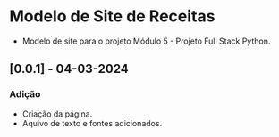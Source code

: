 # Modelo de Site de Receitas

 - Modelo de site para o projeto Módulo 5 - Projeto  Full Stack Python.

## [0.0.1] - 04-03-2024

### Adição

- Criação da página.
- Aquivo de texto e fontes adicionados. 
